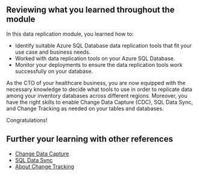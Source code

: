 ## Reviewing what you learned throughout the module

In this data replication module, you learned how to:

- Identify suitable Azure SQL Database data replication tools that fit your use case and business needs.
- Worked with data replication tools on your Azure SQL Database.
- Monitor your deployments to ensure the data replication tools work successfully on your database.

As the CTO of your healthcare business, you are now equipped with the necessary knowledge to decide what tools to use in order to replicate data among your inventory databases across different regions. Moreover, you have the right skills to enable Change Data Capture (CDC), SQL Data Sync, and Change Tracking as needed on your tables and databases.

Congratulations!

## Further your learning with other references

- [Change Data Capture](https://docs.microsoft.com/en-us/sql/relational-databases/track-changes/about-change-data-capture-sql-server?view=sql-server-ver15)
- [SQL Data Sync](https://docs.microsoft.com/en-us/azure/azure-sql/database/sql-data-sync-data-sql-server-sql-database)
- [About Change Tracking](https://docs.microsoft.com/en-us/sql/relational-databases/track-changes/about-change-tracking-sql-server?view=sql-server-ver15)
